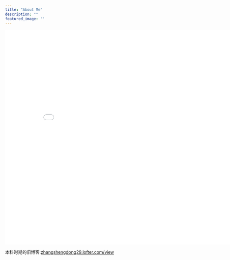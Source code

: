 ```yaml
---
title: "About Me"
description: ""
featured_image: ''
---
```


<center><embed src="/resume_20200106.pdf" width="850" height="700"></center>

本科时期的旧博客:<a href="http://zhangshengdong29.lofter.com/view" target="_blank">zhangshengdong29.lofter.com/view </a>
